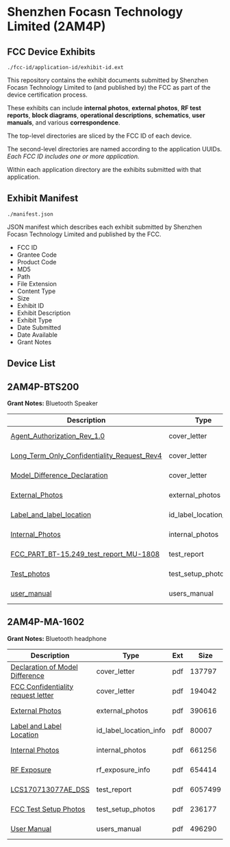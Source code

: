 # Shenzhen Focasn Technology Limited (2AM4P)
## FCC Device Exhibits

```
./fcc-id/application-id/exhibit-id.ext
```

This repository contains the exhibit documents submitted by Shenzhen Focasn Technology Limited to (and published by) the FCC as part of the device certification process.

These exhibits can include **internal photos**, **external photos**, **RF test reports**, **block diagrams**, **operational descriptions**, **schematics**, **user manuals**, and various **correspondence**.

The top-level directories are sliced by the FCC ID of each device.

The second-level directories are named according to the application UUIDs. *Each FCC ID includes one or more application.*

Within each application directory are the exhibits submitted with that application. 

## Exhibit Manifest

```
./manifest.json
```

JSON manifest which describes each exhibit submitted by Shenzhen Focasn Technology Limited and published by the FCC.

- FCC ID
- Grantee Code
- Product Code
- MD5
- Path
- File Extension
- Content Type
- Size
- Exhibit ID
- Exhibit Description
- Exhibit Type
- Date Submitted
- Date Available
- Grant Notes

## Device List
## 2AM4P-BTS200
**Grant Notes:** Bluetooth Speaker

| Description | Type | Ext | Size | Submitted | Available |
| ----------- | ---- | --- | ---- | --------- | --------- |
| [Agent_Authorization_Rev_1.0](2AM4P-BTS200/1561e0916bb569cf2afe8cfbccfb76df/3988075.pdf) | cover_letter | pdf | 12391 | 2018-09-03 | 2018-09-03 |
| [Long_Term_Only_Confidentiality_Request_Rev4](2AM4P-BTS200/1561e0916bb569cf2afe8cfbccfb76df/3988076.pdf) | cover_letter | pdf | 15068 | 2018-09-03 | 2018-09-03 |
| [Model_Difference_Declaration](2AM4P-BTS200/1561e0916bb569cf2afe8cfbccfb76df/3988079.pdf) | cover_letter | pdf | 2069339 | 2018-09-03 | 2018-09-03 |
| [External_Photos](2AM4P-BTS200/1561e0916bb569cf2afe8cfbccfb76df/3988072.pdf) | external_photos | pdf | 3217077 | 2018-09-03 | 2018-09-03 |
| [Label_and_label_location](2AM4P-BTS200/1561e0916bb569cf2afe8cfbccfb76df/3988078.pdf) | id_label_location_info | pdf | 150012 | 2018-09-03 | 2018-09-03 |
| [Internal_Photos](2AM4P-BTS200/1561e0916bb569cf2afe8cfbccfb76df/3988073.pdf) | internal_photos | pdf | 2063200 | 2018-09-03 | 2018-09-03 |
| [FCC_PART_BT-15.249_test_report_MU-1808](2AM4P-BTS200/1561e0916bb569cf2afe8cfbccfb76df/3988077.pdf) | test_report | pdf | 1224290 | 2018-09-03 | 2018-09-03 |
| [Test_photos](2AM4P-BTS200/1561e0916bb569cf2afe8cfbccfb76df/3988071.pdf) | test_setup_photos | pdf | 148324 | 2018-09-03 | 2018-09-03 |
| [user_manual](2AM4P-BTS200/1561e0916bb569cf2afe8cfbccfb76df/3988074.pdf) | users_manual | pdf | 240394 | 2018-09-03 | 2018-09-03 |
## 2AM4P-MA-1602
**Grant Notes:** Bluetooth headphone

| Description | Type | Ext | Size | Submitted | Available |
| ----------- | ---- | --- | ---- | --------- | --------- |
| [Declaration of Model Difference](2AM4P-MA-1602/8c50f7eb61606bdde5e4fa89fdfb7902/3521094.pdf) | cover_letter | pdf | 137797 | 2017-08-22 | 2017-08-22 |
| [FCC Confidentiality request letter](2AM4P-MA-1602/8c50f7eb61606bdde5e4fa89fdfb7902/3521096.pdf) | cover_letter | pdf | 194042 | 2017-08-22 | 2017-08-22 |
| [External Photos](2AM4P-MA-1602/8c50f7eb61606bdde5e4fa89fdfb7902/3521095.pdf) | external_photos | pdf | 390616 | 2017-08-22 | 2017-08-22 |
| [Label and Label Location](2AM4P-MA-1602/8c50f7eb61606bdde5e4fa89fdfb7902/3521099.pdf) | id_label_location_info | pdf | 80007 | 2017-08-22 | 2017-08-22 |
| [Internal Photos](2AM4P-MA-1602/8c50f7eb61606bdde5e4fa89fdfb7902/3521098.pdf) | internal_photos | pdf | 661256 | 2017-08-22 | 2017-08-22 |
| [RF Exposure](2AM4P-MA-1602/8c50f7eb61606bdde5e4fa89fdfb7902/3521103.pdf) | rf_exposure_info | pdf | 654414 | 2017-08-22 | 2017-08-22 |
| [LCS170713077AE_DSS](2AM4P-MA-1602/8c50f7eb61606bdde5e4fa89fdfb7902/3521100.pdf) | test_report | pdf | 6057499 | 2017-08-22 | 2017-08-22 |
| [FCC Test Setup Photos](2AM4P-MA-1602/8c50f7eb61606bdde5e4fa89fdfb7902/3521097.pdf) | test_setup_photos | pdf | 236177 | 2017-08-22 | 2017-08-22 |
| [User Manual](2AM4P-MA-1602/8c50f7eb61606bdde5e4fa89fdfb7902/3521104.pdf) | users_manual | pdf | 496290 | 2017-08-22 | 2017-08-22 |
